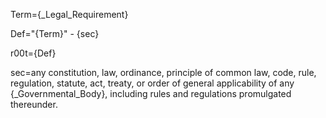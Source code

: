 Term={_Legal_Requirement}

Def="{Term}" - {sec}

r00t={Def}

sec=any constitution, law, ordinance, principle of common law, code, rule, regulation, statute, act, treaty, or order of general applicability of any {_Governmental_Body}, including rules and regulations promulgated thereunder.

